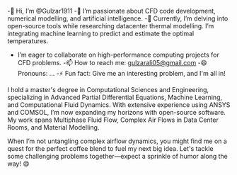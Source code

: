 -👋 Hi, I’m @Gulzar1911
-👀 I’m passionate about CFD code development, numerical modelling, and artificial intelligence.
-🌱 Currently, I’m delving into open-source tools while researching datacenter thermal modelling. I’m integrating machine learning to predict and estimate the optimal temperatures.
- I’m eager to collaborate on high-performance computing projects for CFD problems.
-📫 How to reach me: gulzarali05@gmail.com
-😄 Pronouns: ...
-⚡ Fun fact: Give me an interesting problem, and I'm all in!

I hold a master's degree in Computational Sciences and Engineering, specializing in Advanced Partial Differential Equations, 
Machine Learning, and Computational Fluid Dynamics. With extensive experience using ANSYS and COMSOL, I’m now expanding my 
horizons with open-source software. My work spans Multiphase Fluid Flow, Complex Air Flows in Data Center Rooms, and Material Modelling.

When I’m not untangling complex airflow dynamics, you might find me on a quest for the perfect coffee blend to fuel my next big idea. 
Let's tackle some challenging problems together—expect a sprinkle of humor along the way! 😄

<!---
Gulzar1911/Gulzar1911 is a ✨ special ✨ repository because its `README.md` (this file) appears on your GitHub profile.
You can click the Preview link to take a look at your changes.
--->
